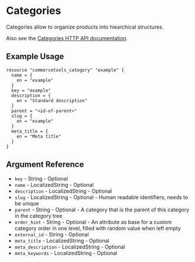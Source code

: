# Categories

Categories allow to organize products into hiearchical structures.

Also see the [Categories HTTP API documentation](https://docs.commercetools.com/api/projects/categories).

## Example Usage

```hcl
resource "commercetools_category" "example" {
  name = {
    en = "example"
  }
  key = "example"
  description = {
    en = "Standard description"
  }
  parent = "<id-of-parent>"
  slug = {
    en = "example"
  }
  meta_title = {
    en = "Meta title"
  }
}
```

## Argument Reference
* `key` - String - Optional
* `name` - LocalizedString - Optional
* `description` - LocalizedString - Optional
* `slug` - LocalizedString - Optional - Human readable identifiers, needs to be unique
* `parent` - String - Optional - A category that is the parent of this category in the category tree
* `order_hint` -  String - Optional - An attribute as base for a custom category order in one level, filled with random value when left empty
* `external_id` - String - Optional
* `meta_title` - LocalizedString - Optional
* `meta_description` - LocalizedString - Optional
* `meta_keywords` - LocalizedString - Optional
